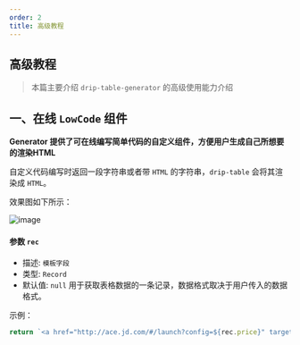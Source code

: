 ```yaml
---
order: 2
title: 高级教程
---
```


## 高级教程

> 本篇主要介绍 `drip-table-generator` 的高级使用能力介绍

## 一、在线 `LowCode` 组件

**Generator 提供了可在线编写简单代码的自定义组件，方便用户生成自己所想要的渲染HTML**

自定义代码编写时返回一段字符串或者带 `HTML` 的字符串，`drip-table` 会将其渲染成 `HTML`。

效果图如下所示：

![image](https://img13.360buyimg.com/imagetools/jfs/t1/218522/19/5799/94575/61a09db2E30ef6a81/add97ba39098f925.jpg)

#### 参数 `rec`

- 描述: `模板字段`
- 类型: `Record`
- 默认值: `null`
用于获取表格数据的一条记录，数据格式取决于用户传入的数据格式。

示例：

```js
return `<a href="http://ace.jd.com/#/launch?config=${rec.price}" target="_blank">${rec.name}</a>`;
```
